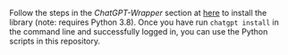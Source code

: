 Follow the steps in the *ChatGPT-Wrapper* section at [here](https://medium.com/geekculture/using-chatgpt-in-python-eeaed9847e72) to install the library (note: requires Python 3.8). Once you have run `chatgpt install` in the command line and successfully logged in, you can use the Python scripts in this repository.
